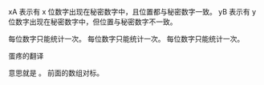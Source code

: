 





xA 表示有 x 位数字出现在秘密数字中，且位置都与秘密数字一致。
yB 表示有 y 位数字出现在秘密数字中，但位置与秘密数字不一致。

每位数字只能统计一次。 每位数字只能统计一次。 每位数字只能统计一次。

蛋疼的翻译

意思就是 。 前面的数组对标。